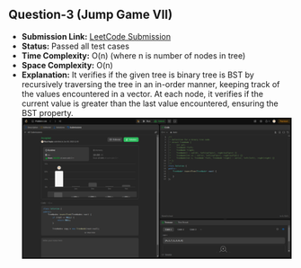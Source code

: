 ## Question-3 (Jump Game VII)

- **Submission Link:** [LeetCode Submission](https://leetcode.com/problems/validate-binary-search-tree/submissions/1003797100/)
- **Status:** Passed all test cases
- **Time Complexity:** O(n) (where n is number of nodes in tree)
- **Space Complexity:** O(n)
- **Explanation:** It verifies if the given tree is binary tree is BST by recursively traversing the tree in an in-order manner, keeping track of the values encountered in a vector. At each node, it verifies if the current value is greater than the last value encountered, ensuring the BST property.
  ![Submission Photo](./Ques-1/image.png)
